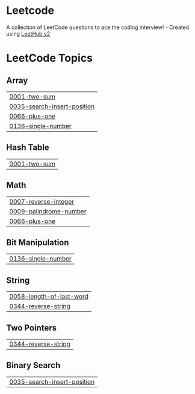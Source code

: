 # Leetcode
A collection of LeetCode questions to ace the coding interview! - Created using [LeetHub v2](https://github.com/arunbhardwaj/LeetHub-2.0)

<!---LeetCode Topics Start-->
# LeetCode Topics
## Array
|  |
| ------- |
| [0001-two-sum](https://github.com/MagiaGatuna/Leetcode/tree/master/0001-two-sum) |
| [0035-search-insert-position](https://github.com/MagiaGatuna/Leetcode/tree/master/0035-search-insert-position) |
| [0066-plus-one](https://github.com/MagiaGatuna/Leetcode/tree/master/0066-plus-one) |
| [0136-single-number](https://github.com/MagiaGatuna/Leetcode/tree/master/0136-single-number) |
## Hash Table
|  |
| ------- |
| [0001-two-sum](https://github.com/MagiaGatuna/Leetcode/tree/master/0001-two-sum) |
## Math
|  |
| ------- |
| [0007-reverse-integer](https://github.com/MagiaGatuna/Leetcode/tree/master/0007-reverse-integer) |
| [0009-palindrome-number](https://github.com/MagiaGatuna/Leetcode/tree/master/0009-palindrome-number) |
| [0066-plus-one](https://github.com/MagiaGatuna/Leetcode/tree/master/0066-plus-one) |
## Bit Manipulation
|  |
| ------- |
| [0136-single-number](https://github.com/MagiaGatuna/Leetcode/tree/master/0136-single-number) |
## String
|  |
| ------- |
| [0058-length-of-last-word](https://github.com/MagiaGatuna/Leetcode/tree/master/0058-length-of-last-word) |
| [0344-reverse-string](https://github.com/MagiaGatuna/Leetcode/tree/master/0344-reverse-string) |
## Two Pointers
|  |
| ------- |
| [0344-reverse-string](https://github.com/MagiaGatuna/Leetcode/tree/master/0344-reverse-string) |
## Binary Search
|  |
| ------- |
| [0035-search-insert-position](https://github.com/MagiaGatuna/Leetcode/tree/master/0035-search-insert-position) |
<!---LeetCode Topics End-->